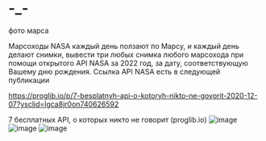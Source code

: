 # -_-
фото марса

Марсоходы NASA каждый день ползают по Марсу, и каждый день делают снимки, вывести три любых снимка любого марсохода при помощи открытого API NASA за 2022 год, за дату, соответствующую Вашему дню рождения. Ссылка API NASA есть в следующей публикации

https://proglib.io/p/7-besplatnyh-api-o-kotoryh-nikto-ne-govorit-2020-12-07?ysclid=lgca8jr0on740626592

7 бесплатных API, о которых никто не говорит (proglib.io)
![image](https://user-images.githubusercontent.com/114482797/232982088-1c3be8a0-6344-485c-9989-2fbacc869559.png)
![image](https://user-images.githubusercontent.com/114482797/232982188-e0de7dd2-9ee7-42a3-8036-ffb09abf9e9e.png)
![image](https://user-images.githubusercontent.com/114482797/232982208-d8358a0e-5778-48b0-8ea8-a12e56fdc846.png)

